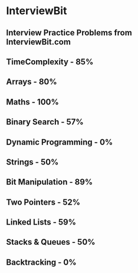 # InterviewBit
## Interview Practice Problems from InterviewBit.com

## TimeComplexity - 85%
## Arrays - 80%
## Maths - 100%
## Binary Search - 57%
## Dynamic Programming - 0%
## Strings - 50%
## Bit Manipulation - 89%
## Two Pointers - 52%
## Linked Lists - 59%
## Stacks & Queues - 50%
## Backtracking - 0%

